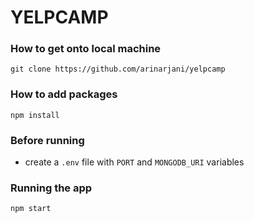 # YELPCAMP

### How to get onto local machine 

`git clone https://github.com/arinarjani/yelpcamp`

### How to add packages

`npm install`

### Before running
* create a `.env` file with `PORT` and `MONGODB_URI` variables

### Running the app
`npm start`

